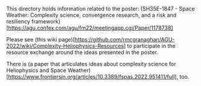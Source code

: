 
This directory holds information related to the poster: (SH35E-1847 - Space Weather: Complexity science, convergence research, and a risk and resiliency framework)[https://agu.confex.com/agu/fm22/meetingapp.cgi/Paper/1178738]

Please see (this wiki page)[https://github.com/rmcgranaghan/AGU-2022/wiki/Complexity-Heliophysics-Resources] to participate in the resource exchange around the ideas presented in the poster. 

There is (a paper that articulates ideas about complexity science for Heliophysics and Space Weather)[https://www.frontiersin.org/articles/10.3389/fspas.2022.951411/full], too. 

